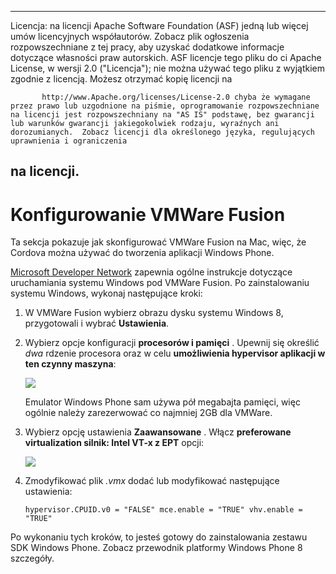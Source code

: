* * *

Licencja: na licencji Apache Software Foundation (ASF) jedną lub więcej umów licencyjnych współautorów. Zobacz plik ogłoszenia rozpowszechniane z tej pracy, aby uzyskać dodatkowe informacje dotyczące własności praw autorskich. ASF licencje tego pliku do ci Apache License, w wersji 2.0 ("Licencja"); nie można używać tego pliku z wyjątkiem zgodnie z licencją. Możesz otrzymać kopię licencji na

           http://www.Apache.org/licenses/License-2.0 chyba że wymagane przez prawo lub uzgodnione na piśmie, oprogramowanie rozpowszechniane na licencji jest rozpowszechniany na "AS IS" podstawę, bez gwarancji lub warunków gwarancji jakiegokolwiek rodzaju, wyraźnych ani dorozumianych.  Zobacz licencji dla określonego języka, regulujących uprawnienia i ograniczenia
    

## na licencji.

# Konfigurowanie VMWare Fusion

Ta sekcja pokazuje jak skonfigurować VMWare Fusion na Mac, więc, że Cordova można używać do tworzenia aplikacji Windows Phone.

[Microsoft Developer Network][1] zapewnia ogólne instrukcje dotyczące uruchamiania systemu Windows pod VMWare Fusion. Po zainstalowaniu systemu Windows, wykonaj następujące kroki:

 [1]: http://msdn.microsoft.com/en-US/library/windows/apps/jj945426

1.  W VMWare Fusion wybierz obrazu dysku systemu Windows 8, przygotowali i wybrać **Ustawienia**.

2.  Wybierz opcje konfiguracji **procesorów i pamięci** . Upewnij się określić *dwa* rdzenie procesora oraz w celu **umożliwienia hypervisor aplikacji w ten czynny maszyna**:
    
    ![][2]
    
    Emulator Windows Phone sam używa pół megabajta pamięci, więc ogólnie należy zarezerwować co najmniej 2GB dla VMWare.

3.  Wybierz opcję ustawienia **Zaawansowane** . Włącz **preferowane virtualization silnik: Intel VT-x z EPT** opcji:
    
    ![][3]

4.  Zmodyfikować plik *.vmx* dodać lub modyfikować następujące ustawienia:
    
        hypervisor.CPUID.v0 = "FALSE" mce.enable = "TRUE" vhv.enable = "TRUE"
        

 [2]: img/guide/platforms/wp8/vmware_memory_opts.png
 [3]: img/guide/platforms/wp8/vmware_advanced_opts.png

Po wykonaniu tych kroków, to jesteś gotowy do zainstalowania zestawu SDK Windows Phone. Zobacz przewodnik platformy Windows Phone 8 szczegóły.